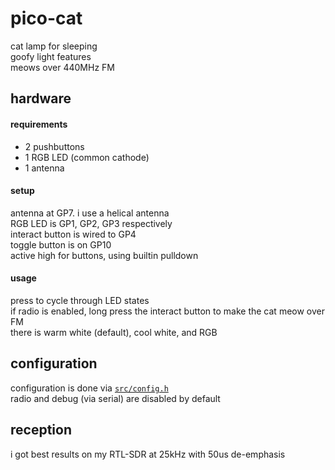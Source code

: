 # pico-cat

cat lamp for sleeping \
goofy light features \
meows over 440MHz FM

## hardware

#### requirements
- 2 pushbuttons
- 1 RGB LED (common cathode)
- 1 antenna

#### setup
antenna at GP7. i use a helical antenna \
RGB LED is GP1, GP2, GP3 respectively \
interact button is wired to GP4 \
toggle button is on GP10 \
active high for buttons, using builtin pulldown

#### usage
press to cycle through LED states \
if radio is enabled, long press the interact button to make the cat meow over FM \
there is warm white (default), cool white, and RGB

## configuration
configuration is done via [`src/config.h`](src/config.h) \
radio and debug (via serial) are disabled by default

## reception
i got best results on my RTL-SDR at 25kHz with 50us de-emphasis
